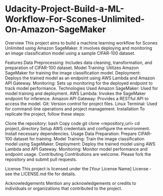 # Udacity-Project-Build-a-ML-Workflow-For-Scones-Unlimited-On-Amazon-SageMaker

Overview
This project aims to build a machine learning workflow for Scones Unlimited using Amazon SageMaker. It involves deploying and monitoring an image classification model using a sample CIFAR-100 dataset.

Features
Data Preprocessing: Includes data cleaning, transformation, and preparation of CIFAR-100 dataset.
Model Training: Utilizes Amazon SageMaker for training the image classification model.
Deployment: Deploys the trained model as an endpoint using AWS Lambda and Amazon API Gateway.
Monitoring: Sets up monitoring for the deployed endpoint to track model performance.
Technologies Used
Amazon SageMaker: Used for model training and deployment.
AWS Lambda: Invokes the SageMaker endpoint for inference.
Amazon API Gateway: Provides a RESTful API to access the model.
Git: Version control for project files.
Linux Terminal: Used for command-line operations and project management.
Installation
To replicate the project, follow these steps:

Clone the repository:
bash
Copy code
git clone <repository_url>
cd project_directory
Setup AWS credentials and configure the environment.
Install necessary dependencies.
Usage
Data Preparation: Prepare CIFAR-100 dataset for training.
Model Training: Train the image classification model using SageMaker.
Deployment: Deploy the trained model using AWS Lambda and API Gateway.
Monitoring: Monitor model performance and endpoint usage.
Contributing
Contributions are welcome. Please fork the repository and submit pull requests.

License
This project is licensed under the [Your License Name] License - see the LICENSE.md file for details.

Acknowledgements
Mention any acknowledgements or credits to individuals or organizations that contributed to the project.

